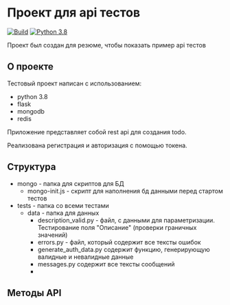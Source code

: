 # Проект для api тестов

[![Build](https://img.shields.io/travis/com/kassiopea/api_tests_todo/main)](https://img.shields.io/travis/com/kassiopea/api_tests_todo/main)
[![Python 3.8](https://img.shields.io/badge/python-3.8-blue.svg)](https://www.python.org/downloads/release/python-380/)

Проект был создан для резюме, чтобы показать пример api тестов

## О проекте
Тестовый проект написан с использованием:
- python 3.8
- flask
- mongodb
- redis

Приложение представляет собой rest api для создания todo.

Реализована регистрация и авторизация с помощью токена.

## Структура

- mongo - папка для скриптов для БД
    - mongo-init.js - скрипт для наполнения бд данными перед стартом тестов
- tests - папка со всеми тестами
    - data - папка для данных
        - description_valid.py - файл, с данными для параметризации. 
        Тестирование поля "Описание" (проверки граничных значений)
        - errors.py - файл, который содержит все тексты ошибок
        - generate_auth_data.py содержит функцию, генерирующую валидные и невалидные данные
        - messages.py содержит все тексты сообщений
        - 
        

## Методы API





